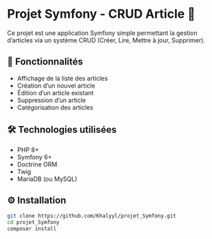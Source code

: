 # Projet Symfony - CRUD Article 📝

Ce projet est une application Symfony simple permettant la gestion d’articles via un système CRUD (Créer, Lire, Mettre à jour, Supprimer).

## 🔧 Fonctionnalités

- Affichage de la liste des articles
- Création d’un nouvel article
- Édition d’un article existant
- Suppression d’un article
- Catégorisation des articles

## 🛠 Technologies utilisées

- PHP 8+
- Symfony 6+
- Doctrine ORM
- Twig
- MariaDB (ou MySQL)

## ⚙️ Installation

```bash
git clone https://github.com/Khalyyl/projet_Symfony.git
cd projet_Symfony
composer install

